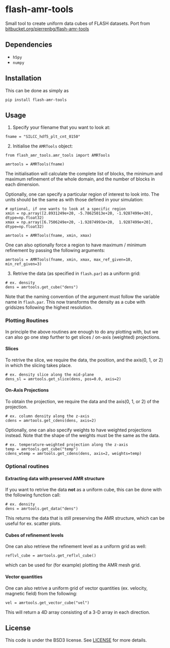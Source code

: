# flash-amr-tools
Small tool to create uniform data cubes of FLASH datasets. Port from [bitbucket.org/pierrenbg/flash-amr-tools](https://bitbucket.org/pierrenbg/flash-amr-tools/src/master/)

## Dependencies

- `h5py`
- `numpy`

## Installation

This can be done as simply as 

```
pip install flash-amr-tools
```

## Usage

1. Specify your filename that you want to look at:
   
```
fname = "SILCC_hdf5_plt_cnt_0150"
```

2. Initialise the `AMRTools` object:

```
from flash_amr_tools.amr_tools import AMRTools

amrtools = AMRTools(fname)
```

The initialisation will calculate the complete list of blocks, the minimum and maximum refinement of the whole domain, and the number of blocks in each dimension.

Optionally, one can specify a particular region of interest to look into. The units should be the same as with those defined in your simulation:

```
# optional, if one wants to look at a specific region
xmin = np.array([2.8931249e+20, -5.78625013e+20, -1.9287499e+20], dtype=np.float32)
xmax = np.array([6.7506249e+20, -1.92874993e+20,  1.9287499e+20], dtype=np.float32)

amrtools = AMRTools(fname, xmin, xmax)
```

One can also optionally force a region to have maximum / minimum refinement by passing the following arguments:

```
amrtools = AMRTools(fname, xmin, xmax, max_ref_given=10, min_ref_given=3)
```

3. Retrive the data (as specified in `flash.par`) as a uniform grid:

```
# ex. density
dens = amrtools.get_cube("dens")
```

Note that the naming convention of the argument must follow the variable name in `flash.par`. This now transforms the density as a cube with gridsizes following the highest resolution.

### Plotting Routines

In principle the above routines are enough to do any plotting with, but we can also go one step further to get slices / on-axis (weighted) projections.

#### Slices

To retrive the slice, we require the data, the position, and the axis(0, 1, or 2) in which the slicing takes place. 

```
# ex. density slice along the mid-plane
dens_sl = amrtools.get_slice(dens, pos=0.0, axis=2)
```

#### On-Axis Projections

To obtain the projection, we require the data and the axis(0, 1, or 2) of the projection.

```
# ex. column density along the z-axis
cdens = amrtools.get_cdens(dens, axis=2)
```

Optionally, one can also specify weights to have weighted projections instead. Note that the shape of the weights must be the same as the data.

```
# ex. temperature-weighted projection along the z-axis
temp = amrtools.get_cube("temp")
cdens_wtemp = amrtools.get_cdens(dens, axis=2, weights=temp)
```

### Optional routines

#### Extracting data with preserved AMR structure

If you want to retrive the data **not** as a uniform cube, this can be done with the following function call:

```
# ex. density
dens = amrtools.get_data("dens")
```

This returns the data that is still preserving the AMR structure, which can be useful for ex. scatter plots.

#### Cubes of refinement levels

One can also retrieve the refinement level as a uniform grid as well:

```
reflvl_cube = amrtools.get_reflvl_cube()
```

which can be used for (for example) plotting the AMR mesh grid.

#### Vector quantities

One can also retrive a uniform grid of vector quantities (ex. velocity, magnetic field) from the following:

```
vel = amrtools.get_vector_cube("vel")
```

This will return a 4D array consisting of a 3-D array in each direction.

## License
This code is under the BSD3 license. See [LICENSE](https://github.com/kwat0308/flash-amr-tools/blob/main/LICENSE) for more details.
